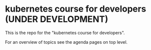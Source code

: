 # kubernetes course for developers  (UNDER DEVELOPMENT) 

This is the repo for the "kubernetes course for developers".

For an overview of topics see the agenda pages on top level.
